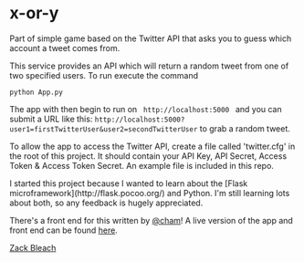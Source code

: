 x-or-y
======

<p>Part of simple game based on the Twitter API that asks you to guess which account a tweet comes from.</p>

<p>This service provides an API which will return a random tweet from one of two specified users. To run
execute the command</p> 

<pre><code>python App.py</code></pre> 

<p>The app with then begin to run on <code> http://localhost:5000 </code> and you can submit a URL like this:
<code>http://localhost:5000?user1=firstTwitterUser&user2=secondTwitterUser</code> to grab a random tweet.

<p>To allow the app to access the Twitter API, create a file called 'twitter.cfg' in the root
of this project. It should contain your API Key, API Secret, Access Token & Access Token Secret. 
An example file is included in this repo.</p>

<p>I started this project because I wanted to learn about the [Flask microframework](http://flask.pocoo.org/) 
and Python. I'm still learning lots about both, so any feedback is hugely appreciated.</p>

There's a front end for this written by [@cham](http://twitter.com/cham)! A live version of the app and front end can be found [here](http://x-or-y.zackblea.ch).

[Zack Bleach](http://zackblea.ch)

